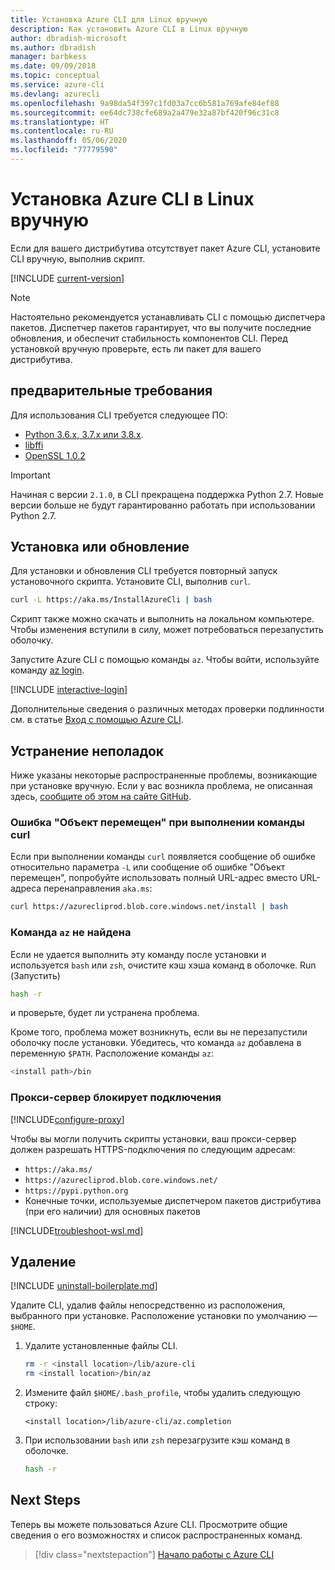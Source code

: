 ```yaml
---
title: Установка Azure CLI для Linux вручную
description: Как установить Azure CLI в Linux вручную
author: dbradish-microsoft
ms.author: dbradish
manager: barbkess
ms.date: 09/09/2018
ms.topic: conceptual
ms.service: azure-cli
ms.devlang: azurecli
ms.openlocfilehash: 9a98da54f397c1fd03a7cc6b581a769afe84ef88
ms.sourcegitcommit: ee64dc738cfe689a2a479e32a87bf420f96c31c8
ms.translationtype: HT
ms.contentlocale: ru-RU
ms.lasthandoff: 05/06/2020
ms.locfileid: "77779590"
---
```

# <a name="install-azure-cli-on-linux-manually"></a>Установка Azure CLI в Linux вручную

Если для вашего дистрибутива отсутствует пакет Azure CLI, установите CLI вручную, выполнив скрипт.

[!INCLUDE [current-version](includes/current-version.md)]

> [!NOTE]
> Настоятельно рекомендуется устанавливать CLI с помощью диспетчера пакетов. Диспетчер пакетов гарантирует, что вы получите последние обновления, и обеспечит стабильность компонентов CLI. Перед установкой вручную проверьте, есть ли пакет для вашего дистрибутива.

## <a name="prerequisites"></a>предварительные требования

Для использования CLI требуется следующее ПО:

* [Python 3.6.x, 3.7.x или 3.8.x](https://www.python.org/downloads/). 
* [libffi](https://sourceware.org/libffi/)
* [OpenSSL 1.0.2](https://www.openssl.org/source/)

> [!IMPORTANT]
>
> Начиная с версии `2.1.0`, в CLI прекращена поддержка Python 2.7. Новые версии больше не будут гарантированно работать при использовании Python 2.7.

## <a name="install-or-update"></a>Установка или обновление

Для установки и обновления CLI требуется повторный запуск установочного скрипта. Установите CLI, выполнив `curl`.

```bash
curl -L https://aka.ms/InstallAzureCli | bash
```

Скрипт также можно скачать и выполнить на локальном компьютере. Чтобы изменения вступили в силу, может потребоваться перезапустить оболочку.

Запустите Azure CLI с помощью команды `az`. Чтобы войти, используйте команду [az login](/cli/azure/reference-index#az-login).

[!INCLUDE [interactive-login](includes/interactive-login.md)]

Дополнительные сведения о различных методах проверки подлинности см. в статье [Вход с помощью Azure CLI](authenticate-azure-cli.md).

## <a name="troubleshooting"></a>Устранение неполадок

Ниже указаны некоторые распространенные проблемы, возникающие при установке вручную. Если у вас возникла проблема, не описанная здесь, [сообщите об этом на сайте GitHub](https://github.com/Azure/azure-cli/issues).

### <a name="curl-object-moved-error"></a>Ошибка "Объект перемещен" при выполнении команды curl

Если при выполнении команды `curl` появляется сообщение об ошибке относительно параметра `-L` или сообщение об ошибке "Объект перемещен", попробуйте использовать полный URL-адрес вместо URL-адреса перенаправления `aka.ms`:

```bash
curl https://azurecliprod.blob.core.windows.net/install | bash
```

### <a name="az-command-not-found"></a>Команда `az` не найдена

Если не удается выполнить эту команду после установки и используется `bash` или `zsh`, очистите кэш хэша команд в оболочке. Run (Запустить)

```bash
hash -r
```

и проверьте, будет ли устранена проблема.

Кроме того, проблема может возникнуть, если вы не перезапустили оболочку после установки. Убедитесь, что команда `az` добавлена в переменную `$PATH`. Расположение команды `az`:

```bash
<install path>/bin
```

### <a name="proxy-blocks-connection"></a>Прокси-сервер блокирует подключения

[!INCLUDE[configure-proxy](includes/configure-proxy.md)]

Чтобы вы могли получить скрипты установки, ваш прокси-сервер должен разрешать HTTPS-подключения по следующим адресам:

* `https://aka.ms/`
* `https://azurecliprod.blob.core.windows.net/`
* `https://pypi.python.org`
* Конечные точки, используемые диспетчером пакетов дистрибутива (при его наличии) для основных пакетов

[!INCLUDE[troubleshoot-wsl.md](includes/troubleshoot-wsl.md)]

## <a name="uninstall"></a>Удаление

[!INCLUDE [uninstall-boilerplate.md](includes/uninstall-boilerplate.md)]

Удалите CLI, удалив файлы непосредственно из расположения, выбранного при установке. Расположение установки по умолчанию — `$HOME`.

1. Удалите установленные файлы CLI.

   ```bash
   rm -r <install location>/lib/azure-cli
   rm <install location>/bin/az
   ```

2. Измените файл `$HOME/.bash_profile`, чтобы удалить следующую строку:

   ```text
   <install location>/lib/azure-cli/az.completion
   ```

3. При использовании `bash` или `zsh` перезагрузите кэш команд в оболочке.

   ```bash
   hash -r
   ```

## <a name="next-steps"></a>Next Steps

Теперь вы можете пользоваться Azure CLI. Просмотрите общие сведения о его возможностях и список распространенных команд.

> [!div class="nextstepaction"]
> [Начало работы с Azure CLI](get-started-with-azure-cli.md)
